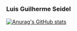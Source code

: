 ### Luis Guilherme Seidel

[![Anurag's GitHub stats](https://github-readme-stats.vercel.app/api?username=luisseidel)](https://github.com/luisseidel/github-readme-stats)

